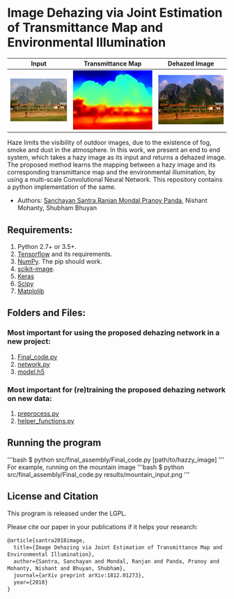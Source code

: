 # Image Dehazing via Joint Estimation of Transmittance Map and Environmental Illumination

| Input  | Transmittance Map | Dehazed Image |
| ------------- | ------------- | ------------- |
| ![](./results/mountain_input.png )  | ![](./results/depthmountain.png ) | ![](./results/dehazed_mountain.png)  

Haze limits the visibility of outdoor images, due to the existence of fog, smoke and dust in the atmosphere. In this work, we present an end to end system, which takes a hazy image as its input and returns a dehazed image. The proposed method learns the mapping between a hazy image and its corresponding transmittance map and the environmental illumination, by using a multi-scale Convolutional Neural Network. This repository contains a python implementation of the same.

- Authors: [Sanchayan Santra](http://san-santra.github.io/),[Ranjan Mondal](https://www.isical.ac.in/~ranjan15_r/),[Pranoy Panda](http://pranoy-panda.github.io/), Nishant Mohanty, Shubham Bhuyan

## Requirements:
1. Python 2.7+ or 3.5+.
2. [Tensorflow](https://www.tensorflow.org/) and its requirements. 
3. [NumPy](http://www.numpy.org/). The pip should work.
4. [scikit-image](http://scikit-image.org/docs/dev/api/skimage.html).
5. [Keras](https://keras.io/)
6. [Scipy](https://www.scipy.org/)
7. [Matplolib](https://matplotlib.org/)

## Folders and Files:
### Most important for using the proposed dehazing network in a new project:
1. [Final_code.py](src/final_assembly/Final_code.py)
2. [network.py](src/cnn_network/network.py)
3. [model.h5](model/weights.h5)
### Most important for (re)training the proposed dehazing network on new data:
1. [preprocess.py](src/data_generation/preprocess.py)
2. [helper_functions.py](src/data_generation/helper_functions.py)

## Running the program
'''bash
$ python src/final_assembly/Final_code.py [path/to/hazzy_image]
'''
For example, running on the mountain image
'''bash
$ python src/final_assembly/Final_code.py results/mountain_input.png
'''

## License and Citation

This program is released under the LGPL.

Please cite our paper in your publications if it helps your research:
```
@article{santra2018image,
  title={Image Dehazing via Joint Estimation of Transmittance Map and Environmental Illumination},
  author={Santra, Sanchayan and Mondal, Ranjan and Panda, Pranoy and Mohanty, Nishant and Bhuyan, Shubham},
  journal={arXiv preprint arXiv:1812.01273},
  year={2018}
}
```


